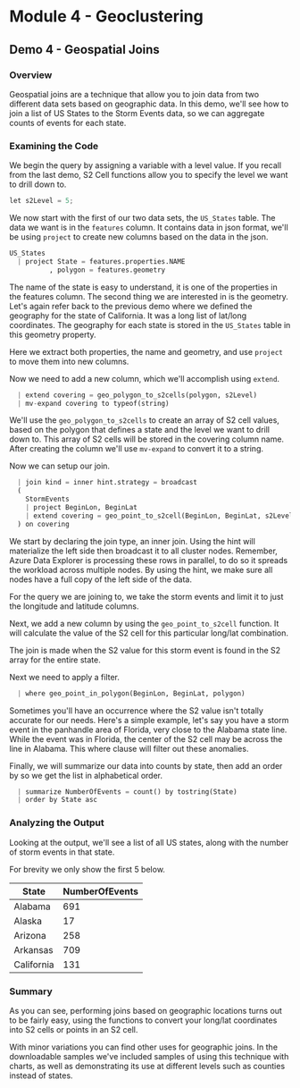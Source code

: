 # Module 4 - Geoclustering

## Demo 4 - Geospatial Joins

### Overview

Geospatial joins are a technique that allow you to join data from two different data sets based on geographic data. In this demo, we'll see how to join a list of US States to the Storm Events data, so we can aggregate counts of events for each state.

### Examining the Code

We begin the query by assigning a variable with a level value. If you recall from the last demo, S2 Cell functions allow you to specify the level we want to drill down to.

```python
let s2Level = 5;
```

We now start with the first of our two data sets, the `US_States` table. The data we want is in the `features` column. It contains data in json format, we'll be using `project` to create new columns based on the data in the json.

```python
US_States
  | project State = features.properties.NAME
          , polygon = features.geometry
```

The name of the state is easy to understand, it is one of the properties in the features column. The second thing we are interested in is the geometry. Let's again refer back to the previous demo where we defined the geography for the state of California. It was a long list of lat/long coordinates. The geography for each state is stored in the `US_States` table in this geometry property.

Here we extract both properties, the name and geometry, and use `project` to move them into new columns.

Now we need to add a new column, which we'll accomplish using `extend`.

```python
  | extend covering = geo_polygon_to_s2cells(polygon, s2Level)
  | mv-expand covering to typeof(string)
```

We'll use the `geo_polygon_to_s2cells` to create an array of S2 cell values, based on the polygon that defines a state and the level we want to drill down to. This array of S2 cells will be stored in the covering column name. After creating the column we'll use `mv-expand` to convert it to a string.

Now we can setup our join.

```python
  | join kind = inner hint.strategy = broadcast
  (
    StormEvents
    | project BeginLon, BeginLat
    | extend covering = geo_point_to_s2cell(BeginLon, BeginLat, s2Level)
  ) on covering
```

We start by declaring the join type, an inner join. Using the hint will materialize the left side then broadcast it to all cluster nodes. Remember, Azure Data Explorer is processing these rows in parallel, to do so it spreads the workload across multiple nodes. By using the hint, we make sure all nodes have a full copy of the left side of the data.

For the query we are joining to, we take the storm events and limit it to just the longitude and latitude columns.

Next, we add a new column by using the `geo_point_to_s2cell` function. It will calculate the value of the S2 cell for this particular long/lat combination.

The join is made when the S2 value for this storm event is found in the S2 array for the entire state.

Next we need to apply a filter.

```python
  | where geo_point_in_polygon(BeginLon, BeginLat, polygon)
```

Sometimes you'll have an occurrence where the S2 value isn't totally accurate for our needs. Here's a simple example, let's say you have a storm event in the panhandle area of Florida, very close to the Alabama state line. While the event was in Florida, the center of the S2 cell may be across the line in Alabama. This where clause will filter out these anomalies.

Finally, we will summarize our data into counts by state, then add an order by so we get the list in alphabetical order.

```python
  | summarize NumberOfEvents = count() by tostring(State)
  | order by State asc
```

### Analyzing the Output

Looking at the output, we'll see a list of all US states, along with the number of storm events in that state.

For brevity we only show the first 5 below.

| State | NumberOfEvents |
| ----- | ----- |
| Alabama | 691 |
| Alaska | 17 |
| Arizona | 258 |
| Arkansas | 709 |
| California | 131 |

### Summary

As you can see, performing joins based on geographic locations turns out to be fairly easy, using the functions to convert your long/lat coordinates into S2 cells or points in an S2 cell.

With minor variations you can find other uses for geographic joins. In the downloadable samples we've included samples of using this technique with charts, as well as demonstrating its use at different levels such as counties instead of states.
